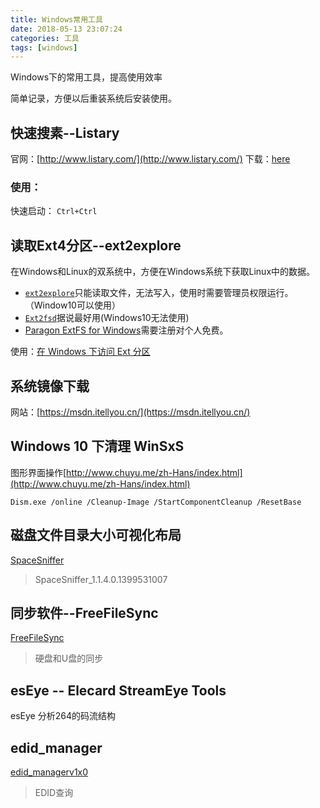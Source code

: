 ```yaml
---
title: Windows常用工具
date: 2018-05-13 23:07:24
categories: 工具
tags: [windows]
---
```



Windows下的常用工具，提高使用效率

简单记录，方便以后重装系统后安装使用。

<!--more-->

## 快速搜素--Listary

官网：[http://www.listary.com/](http://www.listary.com/)
下载：[here](http://www.listary.com/download/Listary.exe?version=5.00.2843)

### 使用：

快速启动： `Ctrl+Ctrl`

## 读取Ext4分区--ext2explore

在Windows和Linux的双系统中，方便在Windows系统下获取Linux中的数据。

* [`ext2explore`](https://netix.dl.sourceforge.net/project/ext2read/Ext2read%20Version%202.2%20%28Latest%29/ext2explore-2.2.71.zip)只能读取文件，无法写入，使用时需要管理员权限运行。（Window10可以使用）
* [`Ext2fsd`](https://excellmedia.dl.sourceforge.net/project/ext2fsd/Ext2fsd/0.69/Ext2Fsd-0.69.exe)据说最好用(Windows10无法使用)
* [Paragon ExtFS for Windows](https://www.paragon-software.com/home/linuxfs-windows/)需要注册对个人免费。

使用：[在 Windows 下访问 Ext 分区](https://roov.org/2014/06/windows-ext/)

## 系统镜像下载

网站：[https://msdn.itellyou.cn/](https://msdn.itellyou.cn/)

## Windows 10 下清理 WinSxS

图形界面操作[http://www.chuyu.me/zh-Hans/index.html](http://www.chuyu.me/zh-Hans/index.html)

```
Dism.exe /online /Cleanup-Image /StartComponentCleanup /ResetBase
```
## 磁盘文件目录大小可视化布局

[SpaceSniffer](http://www.uderzo.it/main_products/space_sniffer/)
> SpaceSniffer_1.1.4.0.1399531007

## 同步软件--FreeFileSync

[FreeFileSync](https://freefilesync.org/download.php)
> 硬盘和U盘的同步

## esEye -- Elecard StreamEye Tools

esEye 分析264的码流结构

## edid_manager

[edid_managerv1x0](https://pan.baidu.com/s/1BPgXadM9Mnwwio1PU4jiPQ)
> EDID查询
